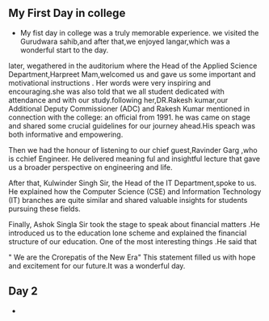 ## My First Day in college
- My fist day in college was a truly memorable experience. we visited the Gurudwara sahib,and after that,we enjoyed langar,which was a wonderful start to the day.

later, wegathered in the auditorium where the Head of the Applied Science Department,Harpreet Mam,welcomed us and gave us some important and motivational instructions . Her words were very inspiring and encouraging.she was also told that we all student dedicated with attendance and with our study.following her,DR.Rakesh kumar,our Additional Deputy Commissioner (ADC) and Rakesh Kumar mentioned in connection with the college: an official from 1991. he was came on stage and shared some crucial guidelines for our journey ahead.His speach was both informative and empowering.

Then we had the honour of listening to our chief guest,Ravinder Garg ,who is cchief Engineer. He delivered meaning ful and insightful lecture that gave us a broader perspective on engineering and life.

After that, Kulwinder Singh Sir, the Head of the IT Department,spoke to us. He explained how the Computer Science (CSE) and Information Technology (IT) branches are quite similar and shared valuable insights for students pursuing these fields.

Finally, Ashok Singla Sir took the stage to speak about financial matters .He introduced us to the education lone scheme and explained the financial structure of our education. One of the most interesting things .He said that 

" We are the Crorepatis of the New Era"
This statement filled us with hope and excitement for our future.It was a wonderful day.


## Day 2
-
